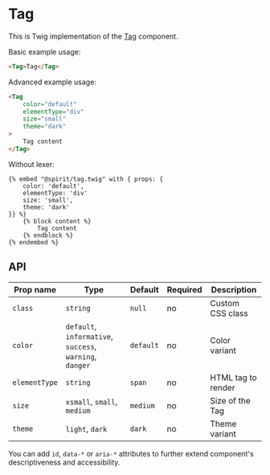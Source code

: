 # Tag

This is Twig implementation of the [Tag] component.

Basic example usage:

```html
<Tag>Tag</Tag>
```

Advanced example usage:

```html
<Tag 
    color="default" 
    elementType="div" 
    size="small" 
    theme="dark"
>
    Tag content
</Tag>
```

Without lexer:

```twig
{% embed "@spirit/tag.twig" with { props: {
    color: 'default',
    elementType: 'div'
    size: 'small',
    theme: 'dark'
}} %}
    {% block content %}
        Tag content
    {% endblock %}
{% endembed %}
```

## API

| Prop name     | Type                                                     | Default   | Required | Description        |
|---------------|----------------------------------------------------------|-----------|----------|--------------------|
| `class`       | `string`                                                 | `null`    | no       | Custom CSS class   |
| `color`       | `default`, `informative`, `success`, `warning`, `danger` | `default` | no       | Color variant      |
| `elementType` | `string`                                                 | `span`    | no       | HTML tag to render |
| `size`        | `xsmall`, `small`, `medium`                              | `medium`  | no       | Size of the Tag    |
| `theme`       | `light`, `dark`                                          | `dark`    | no       | Theme variant      |

You can add `id`, `data-*` or `aria-*` attributes to further extend component's
descriptiveness and accessibility.

[Tag]: https://github.com/lmc-eu/spirit-design-system/tree/main/packages/web/src/scss/components/Tag

